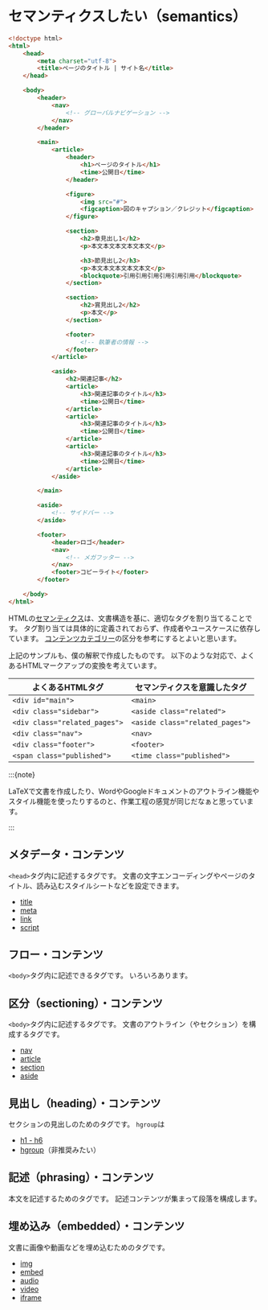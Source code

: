# セマンティクスしたい（semantics）

```html
<!doctype html>
<html>
    <head>
        <meta charset="utf-8">
        <title>ページのタイトル | サイト名</title>
    </head>

    <body>
        <header>
            <nav>
                <!-- グローバルナビゲーション -->
            </nav>
        </header>

        <main>
            <article>
                <header>
                    <h1>ページのタイトル</h1>
                    <time>公開日</time>
                </header>

                <figure>
                    <img src="#">
                    <figcaption>図のキャプション／クレジット</figcaption>
                </figure>

                <section>
                    <h2>章見出し1</h2>
                    <p>本文本文本文本文本文</p>

                    <h3>節見出し2</h3>
                    <p>本文本文本文本文本文</p>
                    <blockquote>引用引用引用引用引用引用</blockquote>
                </section>

                <section>
                    <h2>賞見出し2</h2>
                    <p>本文</p>
                </section>

                <footer>
                    <!-- 執筆者の情報 -->
                </footer>
            </article>

            <aside>
                <h2>関連記事</h2>
                <article>
                    <h3>関連記事のタイトル</h3>
                    <time>公開日</time>
                </article>
                <article>
                    <h3>関連記事のタイトル</h3>
                    <time>公開日</time>
                </article>
                <article>
                    <h3>関連記事のタイトル</h3>
                    <time>公開日</time>
                </article>
            </aside>

        </main>

        <aside>
            <!-- サイドバー -->
        </aside>

        <footer>
            <header>ロゴ</header>
            <nav>
                <!-- メガフッター -->
            </nav>
            <footer>コピーライト</footer>
        </footer>

    </body>
</html>
```

HTMLの[セマンティクス](https://developer.mozilla.org/ja/docs/Glossary/Semantics)は、文書構造を基に、適切なタグを割り当てることです。
タグ割り当ては具体的に定義されておらず、作成者やユースケースに依存しています。
[コンテンツカテゴリー](https://developer.mozilla.org/ja/docs/Web/HTML/Content_categories)の区分を参考にするとよいと思います。

上記のサンプルも、僕の解釈で作成したものです。
以下のような対応で、よくあるHTMLマークアップの変換を考えています。

| よくあるHTMLタグ | セマンティクスを意識したタグ |
|---|---|
| ``<div id="main">`` | ``<main>`` |
| ``<div class="sidebar">`` | ``<aside class="related">`` |
| ``<div class="related_pages">`` | ``<aside class="related_pages">`` |
| ``<div class="nav">`` | ``<nav>`` |
| ``<div class="footer">`` | ``<footer>`` |
| ``<span class="published">`` | ``<time class="published">`` |

:::{note}

LaTeXで文書を作成したり、WordやGoogleドキュメントのアウトライン機能やスタイル機能を使ったりするのと、作業工程の感覚が同じだなぁと思っています。

:::

## メタデータ・コンテンツ

``<head>``タグ内に記述するタグです。
文書の文字エンコーディングやページのタイトル、読み込むスタイルシートなどを設定できます。

- [title](https://developer.mozilla.org/ja/docs/Web/HTML/Element/title)
- [meta](https://developer.mozilla.org/ja/docs/Web/HTML/Element/meta)
- [link](https://developer.mozilla.org/ja/docs/Web/HTML/Element/link)
- [script](https://developer.mozilla.org/ja/docs/Web/HTML/Element/script)

## フロー・コンテンツ

``<body>``タグ内に記述できるタグです。
いろいろあります。

## 区分（sectioning）・コンテンツ

``<body>``タグ内に記述するタグです。
文書のアウトライン（やセクション）を構成するタグです。

- [nav](https://developer.mozilla.org/ja/docs/Web/HTML/Element/nav)
- [article](https://developer.mozilla.org/ja/docs/Web/HTML/Element/article)
- [section](https://developer.mozilla.org/ja/docs/Web/HTML/Element/section)
- [aside](https://developer.mozilla.org/ja/docs/Web/HTML/Element/aside)

## 見出し（heading）・コンテンツ

セクションの見出しのためのタグです。
``hgroup``は

- [h1 - h6](https://developer.mozilla.org/ja/docs/Web/HTML/Element/Heading_Elements)
- [hgroup](https://developer.mozilla.org/ja/docs/Web/HTML/Element/hgroup)（非推奨みたい）

## 記述（phrasing）・コンテンツ

本文を記述するためのタグです。
記述コンテンツが集まって段落を構成します。

## 埋め込み（embedded）・コンテンツ

文書に画像や動画などを埋め込むためのタグです。

- [img](https://developer.mozilla.org/ja/docs/Web/HTML/Element/img)
- [embed](https://developer.mozilla.org/ja/docs/Web/HTML/Element/embed)
- [audio](https://developer.mozilla.org/ja/docs/Web/HTML/Element/audio)
- [video](https://developer.mozilla.org/ja/docs/Web/HTML/Element/video)
- [iframe](https://developer.mozilla.org/ja/docs/Web/HTML/Element/iframe)
